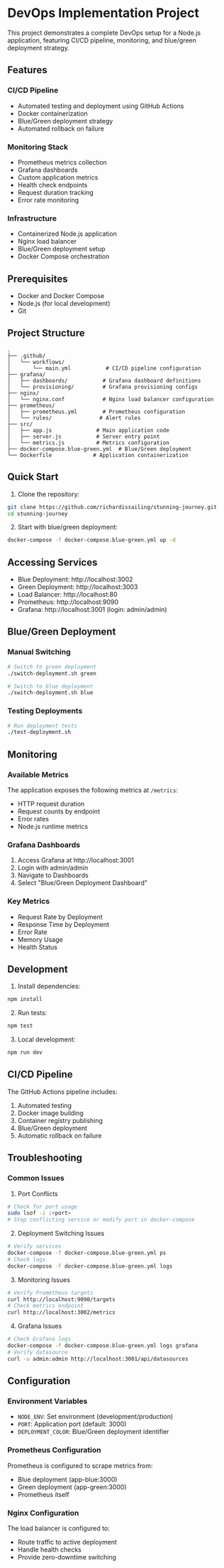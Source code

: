 # DevOps Implementation Project

This project demonstrates a complete DevOps setup for a Node.js application, featuring CI/CD pipeline, monitoring, and blue/green deployment strategy.

## Features

### CI/CD Pipeline
- Automated testing and deployment using GitHub Actions
- Docker containerization
- Blue/Green deployment strategy
- Automated rollback on failure

### Monitoring Stack
- Prometheus metrics collection
- Grafana dashboards
- Custom application metrics
- Health check endpoints
- Request duration tracking
- Error rate monitoring

### Infrastructure
- Containerized Node.js application
- Nginx load balancer
- Blue/Green deployment setup
- Docker Compose orchestration

## Prerequisites

- Docker and Docker Compose
- Node.js (for local development)
- Git

## Project Structure
```
.
├── .github/
│   └── workflows/
│       └── main.yml           # CI/CD pipeline configuration
├── grafana/
│   ├── dashboards/           # Grafana dashboard definitions
│   └── provisioning/         # Grafana provisioning configs
├── nginx/
│   └── nginx.conf            # Nginx load balancer configuration
├── prometheus/
│   ├── prometheus.yml        # Prometheus configuration
│   └── rules/               # Alert rules
├── src/
│   ├── app.js              # Main application code
│   ├── server.js           # Server entry point
│   └── metrics.js          # Metrics configuration
├── docker-compose.blue-green.yml  # Blue/Green deployment
└── Dockerfile             # Application containerization
```

## Quick Start

1. Clone the repository:
```bash
git clone https://github.com/richardissailing/stunning-journey.git
cd stunning-journey
```

2. Start with blue/green deployment:
```bash
docker-compose -f docker-compose.blue-green.yml up -d
```

## Accessing Services

- Blue Deployment: http://localhost:3002
- Green Deployment: http://localhost:3003
- Load Balancer: http://localhost:80
- Prometheus: http://localhost:9090
- Grafana: http://localhost:3001 (login: admin/admin)

## Blue/Green Deployment

### Manual Switching
```bash
# Switch to green deployment
./switch-deployment.sh green

# Switch to blue deployment
./switch-deployment.sh blue
```

### Testing Deployments
```bash
# Run deployment tests
./test-deployment.sh
```

## Monitoring

### Available Metrics
The application exposes the following metrics at `/metrics`:
- HTTP request duration
- Request counts by endpoint
- Error rates
- Node.js runtime metrics

### Grafana Dashboards
1. Access Grafana at http://localhost:3001
2. Login with admin/admin
3. Navigate to Dashboards
4. Select "Blue/Green Deployment Dashboard"

### Key Metrics
- Request Rate by Deployment
- Response Time by Deployment
- Error Rate
- Memory Usage
- Health Status

## Development

1. Install dependencies:
```bash
npm install
```

2. Run tests:
```bash
npm test
```

3. Local development:
```bash
npm run dev
```

## CI/CD Pipeline

The GitHub Actions pipeline includes:
1. Automated testing
2. Docker image building
3. Container registry publishing
4. Blue/Green deployment
5. Automatic rollback on failure

## Troubleshooting

### Common Issues

1. Port Conflicts
```bash
# Check for port usage
sudo lsof -i :<port>
# Stop conflicting service or modify port in docker-compose
```

2. Deployment Switching Issues
```bash
# Verify services
docker-compose -f docker-compose.blue-green.yml ps
# Check logs
docker-compose -f docker-compose.blue-green.yml logs
```

3. Monitoring Issues
```bash
# Verify Prometheus targets
curl http://localhost:9090/targets
# Check metrics endpoint
curl http://localhost:3002/metrics
```

4. Grafana Issues
```bash
# Check Grafana logs
docker-compose -f docker-compose.blue-green.yml logs grafana
# Verify datasource
curl -u admin:admin http://localhost:3001/api/datasources
```

## Configuration

### Environment Variables
- `NODE_ENV`: Set environment (development/production)
- `PORT`: Application port (default: 3000)
- `DEPLOYMENT_COLOR`: Blue/Green deployment identifier

### Prometheus Configuration
Prometheus is configured to scrape metrics from:
- Blue deployment (app-blue:3000)
- Green deployment (app-green:3000)
- Prometheus itself

### Nginx Configuration
The load balancer is configured to:
- Route traffic to active deployment
- Handle health checks
- Provide zero-downtime switching

